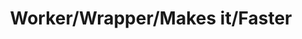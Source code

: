 ---
title: Worker/Wrapper/Makes it/Faster
paper-url: http://www.cs.nott.ac.uk/~gmh/faster.pdf
authors:
- Jennifer Hackett
type: paper
tags:
- ICFP 2014
- optimization
doHaskell-type: research paper
---